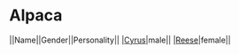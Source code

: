 # Alpaca

||Name||Gender||Personality||
|[Cyrus](github.com/lindsaygelle/animalcrossing/villager/alpaca/cyrus)|male||
|[Reese](github.com/lindsaygelle/animalcrossing/villager/alpaca/reese)|female||
